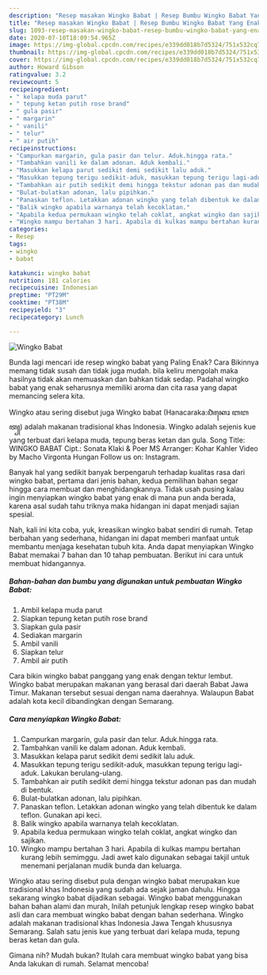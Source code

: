 ```yaml
---
description: "Resep masakan Wingko Babat | Resep Bumbu Wingko Babat Yang Enak Dan Lezat"
title: "Resep masakan Wingko Babat | Resep Bumbu Wingko Babat Yang Enak Dan Lezat"
slug: 1093-resep-masakan-wingko-babat-resep-bumbu-wingko-babat-yang-enak-dan-lezat
date: 2020-07-10T18:09:54.965Z
image: https://img-global.cpcdn.com/recipes/e339dd018b7d5324/751x532cq70/wingko-babat-foto-resep-utama.jpg
thumbnail: https://img-global.cpcdn.com/recipes/e339dd018b7d5324/751x532cq70/wingko-babat-foto-resep-utama.jpg
cover: https://img-global.cpcdn.com/recipes/e339dd018b7d5324/751x532cq70/wingko-babat-foto-resep-utama.jpg
author: Howard Gibson
ratingvalue: 3.2
reviewcount: 5
recipeingredient:
- " kelapa muda parut"
- " tepung ketan putih rose brand"
- " gula pasir"
- " margarin"
- " vanili"
- " telur"
- " air putih"
recipeinstructions:
- "Campurkan margarin, gula pasir dan telur. Aduk.hingga rata."
- "Tambahkan vanili ke dalam adonan. Aduk kembali."
- "Masukkan kelapa parut sedikit demi sedikit lalu aduk."
- "Masukkan tepung terigu sedikit-aduk, masukkan tepung terigu lagi-aduk. Lakukan berulang-ulang."
- "Tambahkan air putih sedikit demi hingga tekstur adonan pas dan mudah di bentuk."
- "Bulat-bulatkan adonan, lalu pipihkan."
- "Panaskan teflon. Letakkan adonan wingko yang telah dibentuk ke dalam teflon. Gunakan api keci."
- "Balik wingko apabila warnanya telah kecoklatan."
- "Apabila kedua permukaan wingko telah coklat, angkat wingko dan sajikan."
- "Wingko mampu bertahan 3 hari. Apabila di kulkas mampu bertahan kurang lebih semimggu. Jadi awet kalo digunakan sebagai takjil untuk menemani perjalanan mudik bunda dan keluarga."
categories:
- Resep
tags:
- wingko
- babat

katakunci: wingko babat 
nutrition: 181 calories
recipecuisine: Indonesian
preptime: "PT29M"
cooktime: "PT38M"
recipeyield: "3"
recipecategory: Lunch

---
```



![Wingko Babat](https://img-global.cpcdn.com/recipes/e339dd018b7d5324/751x532cq70/wingko-babat-foto-resep-utama.jpg)

Bunda lagi mencari ide resep wingko babat yang Paling Enak? Cara Bikinnya memang tidak susah dan tidak juga mudah. bila keliru mengolah maka hasilnya tidak akan memuaskan dan bahkan tidak sedap. Padahal wingko babat yang enak seharusnya memiliki aroma dan cita rasa yang dapat memancing selera kita.

Wingko atau sering disebut juga Wingko babat (Hanacaraka:ꦮꦶꦁꦏꦺꦴ ꦧꦧꦠ꧀) adalah makanan tradisional khas Indonesia. Wingko adalah sejenis kue yang terbuat dari kelapa muda, tepung beras ketan dan gula. Song Title: WINGKO BABAT Cipt.: Sonata Klaki &amp; Poer MS Arranger: Kohar Kahler Video by Macho Virgonta Hungan Follow us on: Instagram.

Banyak hal yang sedikit banyak berpengaruh terhadap kualitas rasa dari wingko babat, pertama dari jenis bahan, kedua pemilihan bahan segar hingga cara membuat dan menghidangkannya. Tidak usah pusing kalau ingin menyiapkan wingko babat yang enak di mana pun anda berada, karena asal sudah tahu triknya maka hidangan ini dapat menjadi sajian spesial.


Nah, kali ini kita coba, yuk, kreasikan wingko babat sendiri di rumah. Tetap berbahan yang sederhana, hidangan ini dapat memberi manfaat untuk membantu menjaga kesehatan tubuh kita. Anda dapat menyiapkan Wingko Babat memakai 7 bahan dan 10 tahap pembuatan. Berikut ini cara untuk membuat hidangannya.

<!--inarticleads1-->

##### Bahan-bahan dan bumbu yang digunakan untuk pembuatan Wingko Babat:

1. Ambil  kelapa muda parut
1. Siapkan  tepung ketan putih rose brand
1. Siapkan  gula pasir
1. Sediakan  margarin
1. Ambil  vanili
1. Siapkan  telur
1. Ambil  air putih


Cara bikin wingko babat panggang yang enak dengan tektur lembut. Wingko babat merupakan makanan yang berasal dari daerah Babat Jawa Timur. Makanan tersebut sesuai dengan nama daerahnya. Walaupun Babat adalah kota kecil dibandingkan dengan Semarang. 

<!--inarticleads2-->

##### Cara menyiapkan Wingko Babat:

1. Campurkan margarin, gula pasir dan telur. Aduk.hingga rata.
1. Tambahkan vanili ke dalam adonan. Aduk kembali.
1. Masukkan kelapa parut sedikit demi sedikit lalu aduk.
1. Masukkan tepung terigu sedikit-aduk, masukkan tepung terigu lagi-aduk. Lakukan berulang-ulang.
1. Tambahkan air putih sedikit demi hingga tekstur adonan pas dan mudah di bentuk.
1. Bulat-bulatkan adonan, lalu pipihkan.
1. Panaskan teflon. Letakkan adonan wingko yang telah dibentuk ke dalam teflon. Gunakan api keci.
1. Balik wingko apabila warnanya telah kecoklatan.
1. Apabila kedua permukaan wingko telah coklat, angkat wingko dan sajikan.
1. Wingko mampu bertahan 3 hari. Apabila di kulkas mampu bertahan kurang lebih semimggu. Jadi awet kalo digunakan sebagai takjil untuk menemani perjalanan mudik bunda dan keluarga.


Wingko atau sering disebut pula dengan wingko babat merupakan kue tradisional khas Indonesia yang sudah ada sejak jaman dahulu. Hingga sekarang wingko babat dijadikan sebagai. Wingko babat menggunakan bahan bahan alami dan murah, Inilah petunjuk lengkap resep wingko babat asli dan cara membuat wingko babat dengan bahan sederhana. Wingko adalah makanan tradisional khas Indonesia Jawa Tengah khususnya Semarang. Salah satu jenis kue yang terbuat dari kelapa muda, tepung beras ketan dan gula. 

Gimana nih? Mudah bukan? Itulah cara membuat wingko babat yang bisa Anda lakukan di rumah. Selamat mencoba!

